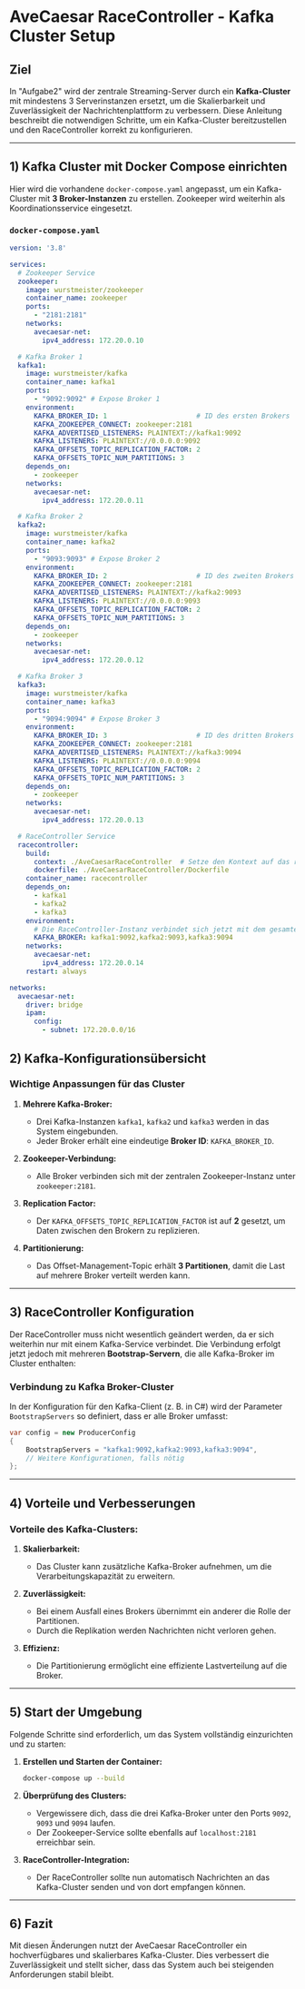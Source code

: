 ﻿# AveCaesar RaceController - Kafka Cluster Setup

## Ziel

In "Aufgabe2" wird der zentrale Streaming-Server durch ein **Kafka-Cluster** mit mindestens 3 Serverinstanzen ersetzt, um die Skalierbarkeit und Zuverlässigkeit der Nachrichtenplattform zu verbessern. Diese Anleitung beschreibt die notwendigen Schritte, um ein Kafka-Cluster bereitzustellen und den RaceController korrekt zu konfigurieren.

---

## 1) Kafka Cluster mit Docker Compose einrichten

Hier wird die vorhandene `docker-compose.yaml` angepasst, um ein Kafka-Cluster mit **3 Broker-Instanzen** zu erstellen. Zookeeper wird weiterhin als Koordinationsservice eingesetzt.

### `docker-compose.yaml`

```yaml
version: '3.8'

services:
  # Zookeeper Service
  zookeeper:
    image: wurstmeister/zookeeper
    container_name: zookeeper
    ports:
      - "2181:2181"
    networks:
      avecaesar-net:
        ipv4_address: 172.20.0.10

  # Kafka Broker 1
  kafka1:
    image: wurstmeister/kafka
    container_name: kafka1
    ports:
      - "9092:9092" # Expose Broker 1
    environment:
      KAFKA_BROKER_ID: 1                      # ID des ersten Brokers
      KAFKA_ZOOKEEPER_CONNECT: zookeeper:2181
      KAFKA_ADVERTISED_LISTENERS: PLAINTEXT://kafka1:9092
      KAFKA_LISTENERS: PLAINTEXT://0.0.0.0:9092
      KAFKA_OFFSETS_TOPIC_REPLICATION_FACTOR: 2
      KAFKA_OFFSETS_TOPIC_NUM_PARTITIONS: 3
    depends_on:
      - zookeeper
    networks:
      avecaesar-net:
        ipv4_address: 172.20.0.11

  # Kafka Broker 2
  kafka2:
    image: wurstmeister/kafka
    container_name: kafka2
    ports:
      - "9093:9093" # Expose Broker 2
    environment:
      KAFKA_BROKER_ID: 2                      # ID des zweiten Brokers
      KAFKA_ZOOKEEPER_CONNECT: zookeeper:2181
      KAFKA_ADVERTISED_LISTENERS: PLAINTEXT://kafka2:9093
      KAFKA_LISTENERS: PLAINTEXT://0.0.0.0:9093
      KAFKA_OFFSETS_TOPIC_REPLICATION_FACTOR: 2
      KAFKA_OFFSETS_TOPIC_NUM_PARTITIONS: 3
    depends_on:
      - zookeeper
    networks:
      avecaesar-net:
        ipv4_address: 172.20.0.12

  # Kafka Broker 3
  kafka3:
    image: wurstmeister/kafka
    container_name: kafka3
    ports:
      - "9094:9094" # Expose Broker 3
    environment:
      KAFKA_BROKER_ID: 3                      # ID des dritten Brokers
      KAFKA_ZOOKEEPER_CONNECT: zookeeper:2181
      KAFKA_ADVERTISED_LISTENERS: PLAINTEXT://kafka3:9094
      KAFKA_LISTENERS: PLAINTEXT://0.0.0.0:9094
      KAFKA_OFFSETS_TOPIC_REPLICATION_FACTOR: 2
      KAFKA_OFFSETS_TOPIC_NUM_PARTITIONS: 3
    depends_on:
      - zookeeper
    networks:
      avecaesar-net:
        ipv4_address: 172.20.0.13

  # RaceController Service
  racecontroller:
    build:
      context: ./AveCaesarRaceController  # Setze den Kontext auf das richtige Verzeichnis
      dockerfile: ./AveCaesarRaceController/Dockerfile
    container_name: racecontroller
    depends_on:
      - kafka1
      - kafka2
      - kafka3
    environment:
      # Die RaceController-Instanz verbindet sich jetzt mit dem gesamten Kafka-Cluster
      KAFKA_BROKER: kafka1:9092,kafka2:9093,kafka3:9094
    networks:
      avecaesar-net:
        ipv4_address: 172.20.0.14
    restart: always

networks:
  avecaesar-net:
    driver: bridge
    ipam:
      config:
        - subnet: 172.20.0.0/16
```

## 2) Kafka-Konfigurationsübersicht

### Wichtige Anpassungen für das Cluster
1. **Mehrere Kafka-Broker:**
   - Drei Kafka-Instanzen `kafka1`, `kafka2` und `kafka3` werden in das System eingebunden.
   - Jeder Broker erhält eine eindeutige **Broker ID**: `KAFKA_BROKER_ID`.

2. **Zookeeper-Verbindung:**
   - Alle Broker verbinden sich mit der zentralen Zookeeper-Instanz unter `zookeeper:2181`.

3. **Replication Factor:**
   - Der `KAFKA_OFFSETS_TOPIC_REPLICATION_FACTOR` ist auf **2** gesetzt, um Daten zwischen den Brokern zu replizieren.

4. **Partitionierung:**
   - Das Offset-Management-Topic erhält **3 Partitionen**, damit die Last auf mehrere Broker verteilt werden kann.

---

## 3) RaceController Konfiguration

Der RaceController muss nicht wesentlich geändert werden, da er sich weiterhin nur mit einem Kafka-Service verbindet. Die Verbindung erfolgt jetzt jedoch mit mehreren **Bootstrap-Servern**, die alle Kafka-Broker im Cluster enthalten:

### Verbindung zu Kafka Broker-Cluster
In der Konfiguration für den Kafka-Client (z. B. in C#) wird der Parameter `BootstrapServers` so definiert, dass er alle Broker umfasst:

```csharp
var config = new ProducerConfig
{
    BootstrapServers = "kafka1:9092,kafka2:9093,kafka3:9094",
    // Weitere Konfigurationen, falls nötig
};
```

---

## 4) Vorteile und Verbesserungen

### Vorteile des Kafka-Clusters:
1. **Skalierbarkeit:**
   - Das Cluster kann zusätzliche Kafka-Broker aufnehmen, um die Verarbeitungskapazität zu erweitern.

2. **Zuverlässigkeit:**
   - Bei einem Ausfall eines Brokers übernimmt ein anderer die Rolle der Partitionen.
   - Durch die Replikation werden Nachrichten nicht verloren gehen.

3. **Effizienz:**
   - Die Partitionierung ermöglicht eine effiziente Lastverteilung auf die Broker.

---

## 5) Start der Umgebung

Folgende Schritte sind erforderlich, um das System vollständig einzurichten und zu starten:

1. **Erstellen und Starten der Container:**

   ```bash
   docker-compose up --build
   ```

2. **Überprüfung des Clusters:**
   - Vergewissere dich, dass die drei Kafka-Broker unter den Ports `9092`, `9093` und `9094` laufen.
   - Der Zookeeper-Service sollte ebenfalls auf `localhost:2181` erreichbar sein.

3. **RaceController-Integration:**
   - Der RaceController sollte nun automatisch Nachrichten an das Kafka-Cluster senden und von dort empfangen können.

---

## 6) Fazit

Mit diesen Änderungen nutzt der AveCaesar RaceController ein hochverfügbares und skalierbares Kafka-Cluster. Dies verbessert die Zuverlässigkeit und stellt sicher, dass das System auch bei steigenden Anforderungen stabil bleibt.